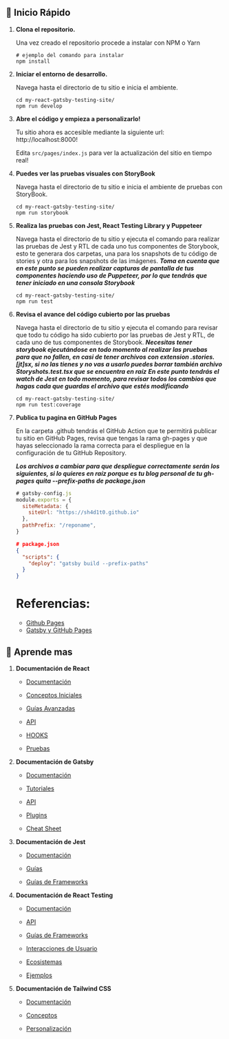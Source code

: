 ## 🚀 Inicio Rápido

1.  **Clona el repositorio.**

    Una vez creado el repositorio procede a instalar con NPM o Yarn

    ```shell
    # ejemplo del comando para instalar
    npm install
    ```

2.  **Iniciar el entorno de desarrollo.**

    Navega hasta el directorio de tu sitio e inicia el ambiente.

    ```shell
    cd my-react-gatsby-testing-site/
    npm run develop
    ```

3.  **Abre el código y empieza a personalizarlo!**

    Tu sitio ahora es accesible mediante la siguiente url: http://localhost:8000!

    Edita `src/pages/index.js` para ver la actualización del sitio en tiempo real!

4.  **Puedes ver las pruebas visuales con StoryBook**

    Navega hasta el directorio de tu sitio e inicia el ambiente de pruebas con StoryBook.

    ```shell
    cd my-react-gatsby-testing-site/
    npm run storybook
    ```

5.  **Realiza las pruebas con Jest, React Testing Library y Puppeteer**

    Navega hasta el directorio de tu sitio y ejecuta el comando para realizar las pruebas de Jest y RTL de cada uno tus componentes de Storybook, esto te generara dos carpetas, una para los snapshots de tu código de stories y otra para los snapshots de las imágenes.
    **_Toma en cuenta que en este punto se pueden realizar capturas de pantalla de tus componentes haciendo uso de Puppeteer, por lo que tendrás que tener iniciado en una consola Storybook_**

    ```shell
    cd my-react-gatsby-testing-site/
    npm run test
    ```

6.  **Revisa el avance del código cubierto por las pruebas**

    Navega hasta el directorio de tu sitio y ejecuta el comando para revisar que todo tu código ha sido cubierto por las pruebas de Jest y RTL, de cada uno de tus componentes de Storybook.
    **_Necesitas tener storybook ejecutándose en todo momento al realizar las pruebas para que no fallen, en casi de tener archivos con extension .stories.[jt]sx, si no las tienes y no vas a usarlo puedes borrar también archivo Storyshots.test.tsx que se encuentra en raíz_**
    **_En este punto tendrás el watch de Jest en todo momento, para revisar todos los cambios que hagas cada que guardas el archivo que estés modificando_**

    ```shell
    cd my-react-gatsby-testing-site/
    npm run test:coverage
    ```

7.  **Publica tu pagina en GitHub Pages**

    En la carpeta .github tendrás el GitHub Action que te permitirá publicar tu sitio en GitHub Pages, revisa que tengas la rama gh-pages y que hayas seleccionado la rama correcta para el despliegue en la configuración de tu GitHub Repository.

    **_Los archivos a cambiar para que despliegue correctamente serán los siguientes, si lo quieres en raíz porque es tu blog personal de tu gh-pages quita --prefix-paths de package.json_**

    ```js
    # gatsby-config.js
    module.exports = {
      siteMetadata: {
        siteUrl: "https://sh4d1t0.github.io"
      },
      pathPrefix: "/reponame",
    }
    ```

    ```json
    # package.json
    {
      "scripts": {
        "deploy": "gatsby build --prefix-paths"
      }
    }
    ```

    # Referencias:

    - [Github Pages](https://docs.github.com/es/pages/getting-started-with-github-pages/configuring-a-publishing-source-for-your-github-pages-site)
    - [Gatsby y GitHub Pages](https://www.gatsbyjs.com/docs/how-to/previews-deploys-hosting/how-gatsby-works-with-github-pages/)

## 🚀 Aprende mas

1. **Documentación de React**

   - [Documentación](https://es.reactjs.org/docs/getting-started.html)

   - [Conceptos Iniciales](https://es.reactjs.org/docs/hello-world.html)

   - [Guías Avanzadas](https://es.reactjs.org/docs/accessibility.html)

   - [API](https://es.reactjs.org/docs/react-api.html)

   - [HOOKS](https://es.reactjs.org/docs/hooks-intro.html)

   - [Pruebas](https://es.reactjs.org/docs/testing.html)

2. **Documentación de Gatsby**

   - [Documentación](https://www.gatsbyjs.com/docs/?utm_source=starter&utm_medium=readme&utm_campaign=minimal-starter)

   - [Tutoriales](https://www.gatsbyjs.com/tutorial/?utm_source=starter&utm_medium=readme&utm_campaign=minimal-starter)

   - [API](https://www.gatsbyjs.com/docs/api-reference/?utm_source=starter&utm_medium=readme&utm_campaign=minimal-starter)

   - [Plugins](https://www.gatsbyjs.com/plugins?utm_source=starter&utm_medium=readme&utm_campaign=minimal-starter)

   - [Cheat Sheet](https://www.gatsbyjs.com/docs/cheat-sheet/?utm_source=starter&utm_medium=readme&utm_campaign=minimal-starter)

3. **Documentación de Jest**

   - [Documentación](https://jestjs.io/es-ES/docs/getting-started)

   - [Guías](https://jestjs.io/es-ES/docs/snapshot-testing)

   - [Guías de Frameworks](https://jestjs.io/es-ES/docs/tutorial-react)

4. **Documentación de React Testing**

   - [Documentación](https://testing-library.com/docs/)

   - [API](https://testing-library.com/docs/queries/about)

   - [Guías de Frameworks](https://testing-library.com/docs/dom-testing-library/intro)

   - [Interacciones de Usuario](https://testing-library.com/docs/user-event/intro)

   - [Ecosistemas](https://testing-library.com/docs/ecosystem-jest-dom)

   - [Ejemplos](https://testing-library.com/docs/recipes)

5. **Documentación de Tailwind CSS**

   - [Documentación](https://tailwindcss.com/docs/installation)

   - [Conceptos](https://tailwindcss.com/docs/utility-first)

   - [Personalización](https://tailwindcss.com/docs/configuration)

